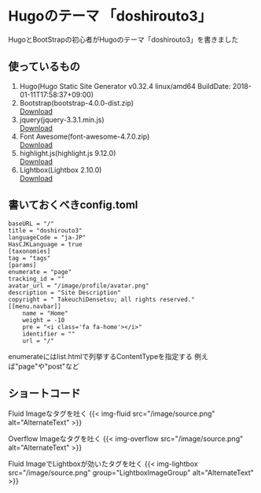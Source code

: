# Hugoのテーマ 「doshirouto3」
HugoとBootStrapの初心者がHugoのテーマ「doshirouto3」を書きました

## 使っているもの
1. Hugo(Hugo Static Site Generator v0.32.4 linux/amd64 BuildDate: 2018-01-11T17:58:37+09:00)
0. Bootstrap(bootstrap-4.0.0-dist.zip)  
[Download](https://github.com/twbs/bootstrap/releases/download/v4.0.0/bootstrap-4.0.0-dist.zip)
0. jquery(jquery-3.3.1.min.js)  
[Download](https://jquery.com/download/)
0. Font Awesome(font-awesome-4.7.0.zip)  
[Download](https://fontawesome.com/v4.7.0/)
0. highlight.js(highlight.js 9.12.0)  
[Download](https://highlightjs.org/download/)
0. Lightbox(Lightbox 2.10.0)  
[Download](http://lokeshdhakar.com/projects/lightbox2/)

## 書いておくべきconfig.toml
```
baseURL = "/"
title = "doshirouto3"
languageCode = "ja-JP"
HasCJKLanguage = true
[taxonomies]
tag = "tags"
[params]
enumerate = "page"
tracking_id = ""
avatar_url = "/image/profile/avatar.png"
description = "Site Description"
copyright = " TakeuchiDensetsu; all rights reserved."
[[menu.navbar]]
    name = "Home"
    weight = -10
    pre = "<i class='fa fa-home'></i>"
    identifier = ""
    url = "/"
```
enumerateにはlist.htmlで列挙するContentTypeを指定する
例えば"page"や"post"など

## ショートコード
Fluid Imageな<img>タグを吐く
{{< img-fluid src="/image/source.png" alt="AlternateText" >}}

Overflow Imageな<img>タグを吐く
{{< img-overflow src="/image/source.png" alt="AlternateText" >}}

Fluid ImageでLightboxが効いた<img>タグを吐く
{{< img-lightbox src="/image/source.png" group="LightboxImageGroup" alt="AlternateText" >}}